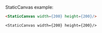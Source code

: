 StaticCanvas example:
```html
<StaticCanvas width={200} height={200}/>
```
```example
<StaticCanvas width={200} height={200}/>
```
